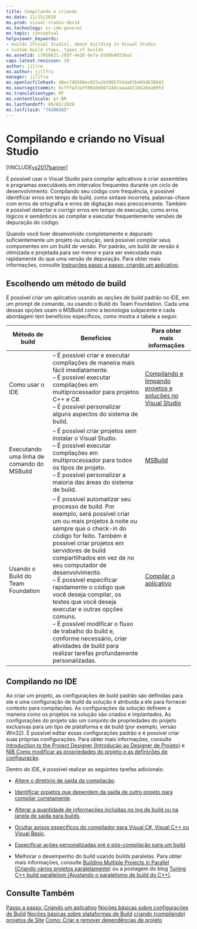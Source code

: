 ```yaml
---
title: Compilando e criando
ms.date: 11/15/2016
ms.prod: visual-studio-dev14
ms.technology: vs-ide-general
ms.topic: conceptual
helpviewer_keywords:
- builds [Visual Studio], about building in Visual Studio
- custom build steps, types of builds
ms.assetid: c7958821-285f-4e28-9e7a-b5d8b40336a1
caps.latest.revision: 30
author: jillre
ms.author: jillfra
manager: jillfra
ms.openlocfilehash: d8ec7d6508ec025a2b2005754da03bdd4db38943
ms.sourcegitcommit: 6cfffa72af599a9d667249caaaa411bb28ea69fd
ms.translationtype: MT
ms.contentlocale: pt-BR
ms.lasthandoff: 09/02/2020
ms.locfileid: "74300265"
---
```

# <a name="compiling-and-building-in-visual-studio"></a>Compilando e criando no Visual Studio
[!INCLUDE[vs2017banner](../includes/vs2017banner.md)]

É possível usar o Visual Studio para compilar aplicativos e criar assemblies e programas executáveis em intervalos frequentes durante um ciclo de desenvolvimento. Compilando seu código com frequência, é possível identificar erros em tempo de build, como sintaxe incorreta, palavras-chave com erros de ortografia e erros de digitação mais precocemente. Também é possível detectar e corrigir erros em tempo de execução, como erros lógicos e semânticos ao compilar e executar frequentemente versões de depuração do código.

 Quando você tiver desenvolvido completamente e depurado suficientemente um projeto ou solução, será possível compilar seus componentes em um build de versão. Por padrão, um build de versão é otimizada e projetada para ser menor e para ser executada mais rapidamente do que uma versão de depuração. Para obter mais informações, consulte [Instruções passo a passo: criando um aplicativo](../ide/walkthrough-building-an-application.md).

## <a name="choosing-a-build-method"></a>Escolhendo um método de build
 É possível criar um aplicativo usando as opções de build padrão no IDE, em um prompt de comando, ou usando o Build do Team Foundation. Cada uma dessas opções usam o MSBuild como a tecnologia subjacente e cada abordagem tem benefícios específicos, como mostra a tabela a seguir.

|Método de build|Benefícios|Para obter mais informações|
|------------------|--------------|--------------------------|
|Como usar o IDE|– É possível criar e executar compilações de maneira mais fácil imediatamente.<br />– É possível executar compilações em multiprocessador para projetos C++ e C#.<br />– É possível personalizar alguns aspectos do sistema de build.|[Compilando e limpando projetos e soluções no Visual Studio](../ide/building-and-cleaning-projects-and-solutions-in-visual-studio.md)|
|Executando uma linha de comando do MSBuild|– É possível criar projetos sem instalar o Visual Studio.<br />– É possível executar compilações em multiprocessador para todos os tipos de projeto.<br />– É possível personalizar a maioria das áreas do sistema de build.|[MSBuild](../msbuild/msbuild.md)|
|Usando o Build do Team Foundation|–   É possível automatizar seu processo de build. Por exemplo, será possível criar um ou mais projetos à noite ou sempre que o check-in do código for feito. Também é possível criar projetos em servidores de build compartilhados em vez de no seu computador de desenvolvimento.<br />– É possível especificar rapidamente o código que você deseja compilar, os testes que você deseja executar e outras opções comuns.<br />– É possível modificar o fluxo de trabalho do build e, conforme necessário, criar atividades de build para realizar tarefas profundamente personalizadas.|[Compilar o aplicativo](/azure/devops/pipelines/index)|

## <a name="building-from-the-ide"></a>Compilando no IDE
 Ao criar um projeto, as configurações de build padrão são definidas para ele e uma configuração de build da solução é atribuída a ele para fornecer contexto para compilações. As configurações da solução definem a maneira como os projetos na solução são criados e implantados. As configurações do projeto são um conjunto de propriedades do projeto exclusivas para um tipo de plataforma e de build (por exemplo, versão Win32). É possível editar essas configurações padrão e é possível criar suas próprias configurações. Para obter mais informações, consulte [Introduction to the Project Designer (Introdução ao Designer de Projeto)](https://msdn.microsoft.com/898dd854-c98d-430c-ba1b-a913ce3c73d7) e [NIB Como modificar as propriedades do projeto e as definições de configuração](https://msdn.microsoft.com/e7184bc5-2f2b-4b4f-aa9a-3ecfcbc48b67).

 Dentro do IDE, é possível realizar as seguintes tarefas adicionais:

- [Altere o diretório de saída da compilação](../ide/how-to-change-the-build-output-directory.md).

- [Identificar projetos que dependem da saída de outro projeto para compilar corretamente](../ide/how-to-create-and-remove-project-dependencies.md).

- [Alterar a quantidade de informações incluídas no log de build ou na janela de saída para builds](../ide/how-to-view-save-and-configure-build-log-files.md).

- [Ocultar avisos específicos do compilador para Visual C#, Visual C++ ou Visual Basic](../ide/how-to-suppress-compiler-warnings.md).

- [Especificar ações personalizadas pré e pós-compilação para um build](../ide/specifying-custom-build-events-in-visual-studio.md).

- Melhorar o desempenho do build usando builds paralelas. Para obter mais informações, consulte [Building Multiple Projects in Parallel (Criando vários projetos paralelamente)](../msbuild/building-multiple-projects-in-parallel-with-msbuild.md) ou a postagem do blog [Tuning C++ build parallelism (Ajustando o paralelismo de build do C++)](https://blogs.msdn.microsoft.com/msbuild/2010/03/07/tuning-c-build-parallelism-in-vs2010/).

## <a name="see-also"></a>Consulte Também
 [Passo a passo: Criando um aplicativo](../ide/walkthrough-building-an-application.md) [Noções básicas sobre configurações de Build](../ide/understanding-build-configurations.md) [Noções básicas sobre plataformas de Build](../ide/understanding-build-platforms.md) [criando (compilando) projetos de Site](https://msdn.microsoft.com/library/a9cbb88c-8fff-4c67-848b-98fbfd823193) [ Como: Criar e remover dependências de projeto](../ide/how-to-create-and-remove-project-dependencies.md)
